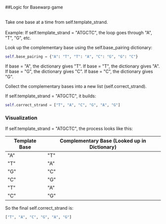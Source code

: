 ##Logic for Basewarp game

<br>Take one base at a time from self.template_strand.</br>
<br>Example: If self.template_strand = "ATGCTC", the loop goes through "A", "T", "G", etc.</br>

Look up the complementary base using the self.base_pairing dictionary:

```python
self.base_pairing = {"A": "T", "T": "A", "C": "G", "G": "C"}
```

If base = "A", the dictionary gives "T".
If base = "T", the dictionary gives "A".
If base = "G", the dictionary gives "C".
If base = "C", the dictionary gives "G".

Collect the complementary bases into a new list (self.correct_strand).

If self.template_strand = "ATGCTC", it builds:

```python
self.correct_strand = ["T", "A", "C", "G", "A", "G"]
```

### Visualization
If self.template_strand = "ATGCTC", the process looks like this:

| Template Base | Complementary Base (Looked up in Dictionary) |
|--------------|----------------------------------|
| "A"        | "T"                           |
| "T"        | "A"                           |
| "G"        | "C"                           |
| "C"        | "G"                           |
| "T"        | "A"                           |
| "C"        | "G"                           |

So the final self.correct_strand is:

```python
["T", "A", "C", "G", "A", "G"]
```

